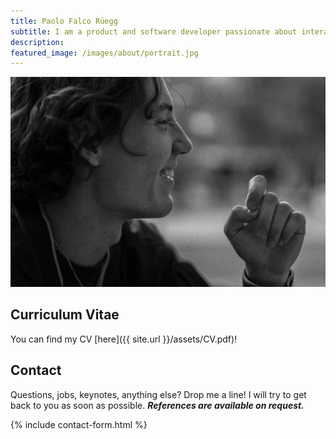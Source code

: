 ```yaml
---
title: Paolo Falco Rüegg
subtitle: I am a product and software developer passionate about interaction design, XR and innovation. I prototype products and services through a unique blend of design thinking and technical knowledge.
description:
featured_image: /images/about/portrait.jpg
---
```


![](/images/about/portrait.jpg)

## Curriculum Vitae

You can find my CV [here]({{ site.url }}/assets/CV.pdf)!

## Contact 

Questions, jobs, keynotes, anything else? Drop me a line! I will try to get back to you as soon as possible. ***References are available on request.***

{% include contact-form.html %}
